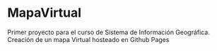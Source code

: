 # MapaVirtual
Primer proyecto para el curso de Sistema de Información Geográfica. Creación de un mapa Virtual hosteado en Github Pages
